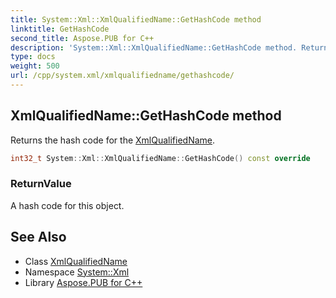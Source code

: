 ```yaml
---
title: System::Xml::XmlQualifiedName::GetHashCode method
linktitle: GetHashCode
second_title: Aspose.PUB for C++
description: 'System::Xml::XmlQualifiedName::GetHashCode method. Returns the hash code for the XmlQualifiedName in C++.'
type: docs
weight: 500
url: /cpp/system.xml/xmlqualifiedname/gethashcode/
---
```

## XmlQualifiedName::GetHashCode method


Returns the hash code for the [XmlQualifiedName](../).

```cpp
int32_t System::Xml::XmlQualifiedName::GetHashCode() const override
```


### ReturnValue

A hash code for this object.

## See Also

* Class [XmlQualifiedName](../)
* Namespace [System::Xml](../../)
* Library [Aspose.PUB for C++](../../../)
